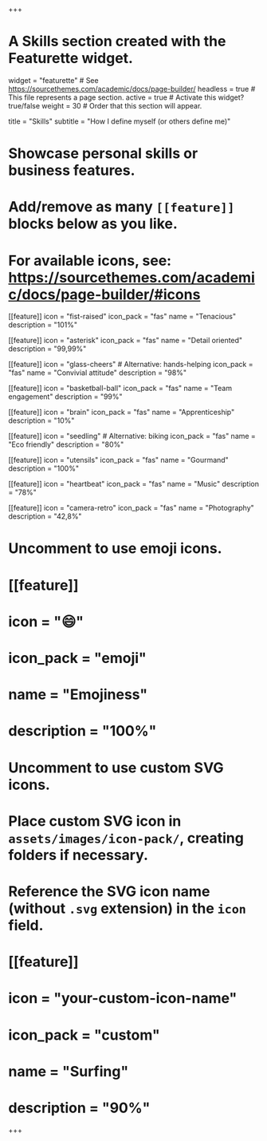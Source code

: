 +++
# A Skills section created with the Featurette widget.
widget = "featurette"  # See https://sourcethemes.com/academic/docs/page-builder/
headless = true  # This file represents a page section.
active = true  # Activate this widget? true/false
weight = 30  # Order that this section will appear.

title = "Skills"
subtitle = "How I define myself (or others define me)"

# Showcase personal skills or business features.
# 
# Add/remove as many `[[feature]]` blocks below as you like.
# 
# For available icons, see: https://sourcethemes.com/academic/docs/page-builder/#icons

[[feature]]
  icon = "fist-raised"
  icon_pack = "fas"
  name = "Tenacious"
  description = "101%"

[[feature]]
  icon = "asterisk"
  icon_pack = "fas"
  name = "Detail oriented"
  description = "99,99%"

[[feature]]
  icon = "glass-cheers" # Alternative: hands-helping
  icon_pack = "fas"
  name = "Convivial attitude"
  description = "98%"

[[feature]]
  icon = "basketball-ball"
  icon_pack = "fas"
  name = "Team engagement"
  description = "99%"

[[feature]]
  icon = "brain"
  icon_pack = "fas"
  name = "Apprenticeship"
  description = "10%"

[[feature]]
  icon = "seedling" # Alternative: biking
  icon_pack = "fas"
  name = "Eco friendly"
  description = "80%"

[[feature]]
  icon = "utensils"
  icon_pack = "fas"
  name = "Gourmand"
  description = "100%"  

[[feature]]
  icon = "heartbeat"
  icon_pack = "fas"
  name = "Music"
  description = "78%"  
  
[[feature]]
  icon = "camera-retro"
  icon_pack = "fas"
  name = "Photography"
  description = "42,8%"


# Uncomment to use emoji icons.
# [[feature]]
#  icon = ":smile:"
#  icon_pack = "emoji"
#  name = "Emojiness"
#  description = "100%"  

# Uncomment to use custom SVG icons.
# Place custom SVG icon in `assets/images/icon-pack/`, creating folders if necessary.
# Reference the SVG icon name (without `.svg` extension) in the `icon` field.
# [[feature]]
#  icon = "your-custom-icon-name"
#  icon_pack = "custom"
#  name = "Surfing"
#  description = "90%"

+++
